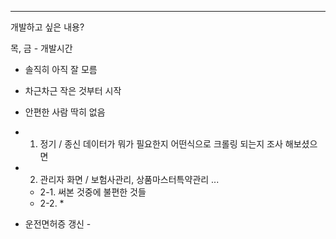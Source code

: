 
---

개발하고 싶은 내용?

목, 금 - 개발시간

- 솔직히 아직 잘 모름
- 차근차근 작은 것부터 시작
- 안편한 사람 딱히 없음 
- 1. 정기 / 종신 데이터가 뭐가 필요한지 어떤식으로 크롤링 되는지 조사 해보셨으면
- 2. 관리자 화면 / 보험사관리, 상품마스터특약관리 ... 
	- 2-1. 써본 것중에 불편한 것들
	- 2-2. * 

- 운전면허증 갱신 - 